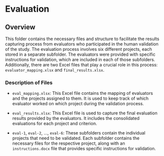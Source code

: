 # Evaluation

## Overview

This folder contains the necessary files and structure to facilitate the results capturing process from evaluators who participated in the human validation of the study. The evaluation process involves six different projects, each stored in a separate subfolder. The evaluators were provided with specific instructions for validation, which are included in each of those subfolders. Additionally, there are two Excel files that play a crucial role in this process: `evaluator_mapping.xlsx` and `final_results.xlsx`.

### Description of Files

- `eval_mapping.xlsx`: This Excel file contains the mapping of evaluators and the projects assigned to them. It is used to keep track of which evaluator worked on which project during the validation process.

- `eval_results.xlsx`: This Excel file is used to capture the final evaluation results provided by the evaluators. It includes the consolidated evaluations for each project and criterion.

- `eval-1`, `eval-2`, ..., `eval-6`: These subfolders contain the individual projects that need to be validated. Each subfolder contains the necessary files for the respective project, along with an `instructions.docx` file that provides specific instructions for validation.

